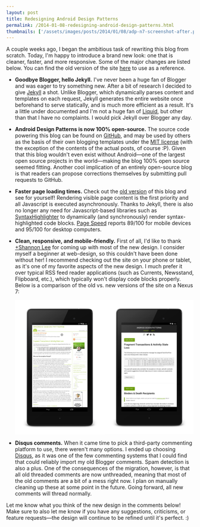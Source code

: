 ```yaml
---
layout: post
title: Redesigning Android Design Patterns
permalink: /2014-01-08-redesigning-android-design-patterns.html
thumbnails: ['/assets/images/posts/2014/01/08/adp-n7-screenshot-after.png']
---
```

A couple weeks ago, I began the ambitious task of rewriting this blog from scratch.
Today, I'm happy to introduce a brand new look: one that is cleaner, faster, and more
responsive. Some of the major changes are listed below. You can find the old
version of the site [here](http://androiddesignpatterns.blogspot.com) to use as a reference.

<!--more-->

  + <b>Goodbye Blogger, hello Jekyll.</b> I've never been a huge fan of Blogger and was eager to
    try something new. After a bit of research I decided to give [Jekyll](http://jekyllrb.com/)
    a shot. Unlike Blogger,
    which dynamically parses content and templates on each request, Jekyll generates the entire
    website once beforehand to serve statically, and is much more efficient as a result. It's a little
    under documented and I'm not a huge fan of [Liquid](https://github.com/Shopify/liquid),
    but other than that I have no complaints. I would pick Jekyll over Blogger any day.
    
  + <b>Android Design Patterns is now 100% open-source.</b> The source code powering this blog can
    be found on [GitHub](https://github.com/alexjlockwood/alexjlockwood.github.io), and may be used
    by others as the basis of their own blogging templates under the
    [MIT license](https://github.com/alexjlockwood/alexjlockwood.github.io/blob/master/README.md#license-and-copyright)
    (with the exception of the contents of the actual posts, of course :P).
    Given that this blog wouldn't even exist without Android&mdash;one of the largest open source
    projects in the world&mdash;making the blog 100% open source seemed fitting. Another cool implication of an entirely
    open-source blog is that readers can propose corrections themselves by submitting pull requests
    to GitHub.

  + <b>Faster page loading times.</b> Check out the [old version](http://androiddesignpatterns.blogspot.com) of this blog
    and see for yourself! Rendering
    visible page content is the first priority and all Javascript is executed asynchronously.
    Thanks to Jekyll, there is also no longer any need for Javascript-based libraries such as
    [SyntaxHighlighter](http://alexgorbatchev.com/SyntaxHighlighter/) to dynamically (and synchronously)
    render syntax-highlighted code blocks.
    [Page Speed](https://developers.google.com/speed/pagespeed/) reports 89/100 for mobile devices and 95/100 for desktop computers.

  + <b>Clean, responsive, and mobile-friendly.</b> First of all, I'd like to thank [+Shannon Lee](https://plus.google.com/116871425473751000037)
    for coming up with most of the new design. I consider myself a beginner at web-design, so this couldn't have been done without her!
    I recommend checking out the site on your phone or tablet, as it's one of my favorite
    aspects of the new design. I much prefer it over typical RSS feed reader applications (such as Currents, Newsstand, Flipboard, etc.),
    which typically won't display code blocks properly. Below is a comparison of the old vs. new versions of the site on a Nexus 7:

    <div style="overflow:hidden;width:100%;display:block;">
    <a href="/assets/images/posts/2014/01/08/adp-n7-screenshot-before.png">
    <img style="display:block;float:left;max-width:300px;width:50%;position:relative;" src="/assets/images/posts/2014/01/08/adp-n7-screenshot-before.png"/>
    <a href="/assets/images/posts/2014/01/08/adp-n7-screenshot-after.png">
    <img style="display:block;float:left;max-width:300px;width:50%;position:relative;" src="/assets/images/posts/2014/01/08/adp-n7-screenshot-after.png"/></a>
    </div>

  + <b>Disqus comments.</b> When it came time to pick a third-party commenting platform to use, there weren't
    many options. I ended up choosing [Disqus](http://disqus.com/), as it was one of the few commenting systems that I could find
    that could reliably import my old Blogger comments. Spam detection is also a plus. One of the consequences of
    the migration, however, is that all old threaded comments are now unthreaded, meaning that most of the old 
    comments are a bit of a mess right now. I plan on manually cleaning up these at some point in
    the future. Going forward, all new comments will thread normally.

Let me know what you think of the new design in the comments below! Make sure to also let me know if you have any
suggestions, criticisms, or feature requests&mdash;the design will continue to be refined until it's perfect. :)